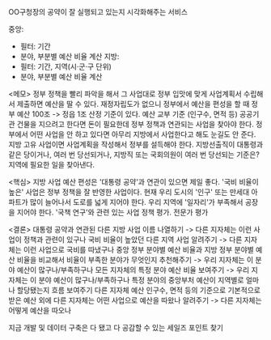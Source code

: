 OO구청장의 공약이 잘 실행되고 있는지 시각화해주는 서비스

중앙:

- 필터: 기간
- 분야, 부분별 예산 비율 계산
  지방:
- 필터: 기간, 지역(시·군·구 단위)
- 분야, 부분별 예산 비율 계산

<메모>
정부 정책을 빨리 파악을 해서 그 사업대로 정부 입맛에 맞게 사업계획서 수립해서 제출하면 예산을 딸 수 있다.
재정자립도가 없으니 정부에서 예산을 편성을 할 때
정부 예산 100조 -> 정읍 1조 산정 기준이 있다. 예산 교부 기준 (인구수, 면적 등)
공공기관 건물을 지으려고 한다면 돈이 필요한데 정부 정책과 연관되는 사업을 찾아야 한다. 정부에서 어떤 사업을 안 하고 있다면 아무리 지방에서 사업한다고 해도 눈길도 안 준다.
지방 고유 사업이면 사업계획을 작성해서 정부를 설득해야 한다.
지방선출직이 대통령과 같은 당이거나, 여러 번 당선되거나, 지방직 또는 국회의원이 여러 번 당선되는 기준은? 지역에 필요한 일을 찾아낸다.

<핵심>
지방 사업 예산 편성은 '대통령 공약'과 연관이 있으면 제일 좋다.
'국비 비율이 높은' 사업은 정부 정책을 잘 반영한 사업이다.
현재 우리 도시의 '인구' 또는 만세대 아파트가 많이 늘어나서 도로를 넓게 지어야 한다. 우리 지역에 '일자리'가 부족해서 공장을 지어야 한다.
'국책 연구'와 관련 있는 사업
정책 평가. 전문가 평가

<결론>
대통령 공약과 연관된 다른 지방 사업 이름 나열하기 -> 다른 지자체는 이런 사업이 정책과 관련이 있구나
국비 비율이 높았던 다른 지역 사업 알려주기 -> 다른 지자체는 이런 사업으로 국비를 따냈구나
중앙 정부 분야별 예산 비율과 지방 정부 분야별 예산 비율을 비교해서 비율이 부족한 분야가 무엇인지 추천해주기 -> 우리 지자체는 이 분야 예산이 많구나/부족하구나
모든 지자체의 특정 분야 예산 비율 보여주기 -> 우리 지자체는 이 분야 예산이 많구나/부족하구나
특정 분야의 중앙부처 예산이 지역별로 얼마나 할당됐는지 흐름 보여주기
다른 지자체 예산
인구수, 면적 등의 기준으로 기본적으로 받은 예산 외에 다른 지자체는 어떤 사업으로 예산을 따왔나 알려주기 -> 다른 지자체는 어떻게 예산을 따오나

지금 개발 및 데이터 구축은 다 됐고
다 공감할 수 있는 세일즈 포인트 찾기
